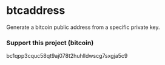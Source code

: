 # btcaddress
Generate a bitcoin public address from a specific private key.

### Support this project (bitcoin)
bc1qpp3cquc58qt9aj078t2huhlldwscg7sxgja5c9
